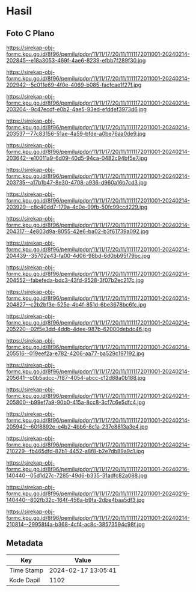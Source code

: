 # Hasil

## Foto C Plano

https://sirekap-obj-formc.kpu.go.id/8f96/pemilu/pdpr/11/11/17/20/11/1111172011001-20240214-202845--e18a3053-469f-4ae6-8239-efbb7f289f30.jpg

https://sirekap-obj-formc.kpu.go.id/8f96/pemilu/pdpr/11/11/17/20/11/1111172011001-20240214-202942--5c011e69-4f0e-4069-b085-facfcae1f27f.jpg

https://sirekap-obj-formc.kpu.go.id/8f96/pemilu/pdpr/11/11/17/20/11/1111172011001-20240214-203204--9c47ecdf-e0b2-4ae5-93ed-efddef3973d6.jpg

https://sirekap-obj-formc.kpu.go.id/8f96/pemilu/pdpr/11/11/17/20/11/1111172011001-20240214-203537--77c83156-51ae-4a59-bfde-a0be76aa0de9.jpg

https://sirekap-obj-formc.kpu.go.id/8f96/pemilu/pdpr/11/11/17/20/11/1111172011001-20240214-203642--e10011a9-6d09-40d5-94ca-0482c94bf5e7.jpg

https://sirekap-obj-formc.kpu.go.id/8f96/pemilu/pdpr/11/11/17/20/11/1111172011001-20240214-203735--a17b1b47-8e30-4708-a936-d960a16b7cd3.jpg

https://sirekap-obj-formc.kpu.go.id/8f96/pemilu/pdpr/11/11/17/20/11/1111172011001-20240214-203929--c8c40dd7-179a-4c0e-99fb-50fc99ccd229.jpg

https://sirekap-obj-formc.kpu.go.id/8f96/pemilu/pdpr/11/11/17/20/11/1111172011001-20240214-204317--4e803d9a-8055-42e6-ba02-b3f61739a092.jpg

https://sirekap-obj-formc.kpu.go.id/8f96/pemilu/pdpr/11/11/17/20/11/1111172011001-20240214-204439--35702e43-fa00-4d06-98bd-6d0bb95f79bc.jpg

https://sirekap-obj-formc.kpu.go.id/8f96/pemilu/pdpr/11/11/17/20/11/1111172011001-20240214-204552--fabefeda-bdc3-43fd-9528-3f07b2ec217c.jpg

https://sirekap-obj-formc.kpu.go.id/8f96/pemilu/pdpr/11/11/17/20/11/1111172011001-20240214-204827--c2b2bf3e-525e-4b4f-851d-6be3678bc6fc.jpg

https://sirekap-obj-formc.kpu.go.id/8f96/pemilu/pdpr/11/11/17/20/11/1111172011001-20240214-205220--02f5e3dd-4ddb-4dee-987b-62000debdc46.jpg

https://sirekap-obj-formc.kpu.go.id/8f96/pemilu/pdpr/11/11/17/20/11/1111172011001-20240214-205516--019eef2a-e782-4206-aa77-ba529c197192.jpg

https://sirekap-obj-formc.kpu.go.id/8f96/pemilu/pdpr/11/11/17/20/11/1111172011001-20240214-205641--c0b5adcc-7f87-4054-abcc-c12d88a0b188.jpg

https://sirekap-obj-formc.kpu.go.id/8f96/pemilu/pdpr/11/11/17/20/11/1111172011001-20240214-205800--b99ef7a9-90b0-415a-8cc8-3cf7c6e5dfc4.jpg

https://sirekap-obj-formc.kpu.go.id/8f96/pemilu/pdpr/11/11/17/20/11/1111172011001-20240214-205942--60f8892e-e4b2-4bb6-8c1a-237e8813a3e4.jpg

https://sirekap-obj-formc.kpu.go.id/8f96/pemilu/pdpr/11/11/17/20/11/1111172011001-20240214-210229--fb465dfd-82b1-4452-a8f8-b2e7db89a9c1.jpg

https://sirekap-obj-formc.kpu.go.id/8f96/pemilu/pdpr/11/11/17/20/11/1111172011001-20240216-140440--05d1d27c-7285-49d6-b335-31adfc82a088.jpg

https://sirekap-obj-formc.kpu.go.id/8f96/pemilu/pdpr/11/11/17/20/11/1111172011001-20240216-140440--802fb32c-164f-456a-b9fa-2dbe4baa5df3.jpg

https://sirekap-obj-formc.kpu.go.id/8f96/pemilu/pdpr/11/11/17/20/11/1111172011001-20240214-210814--29958f4a-b368-4cf4-ac8c-38573594c98f.jpg


## Metadata

| Key        | Value               |
| ---------- | ------------------- |
| Time Stamp | 2024-02-17 13:05:41 |
| Kode Dapil | 1102                |



